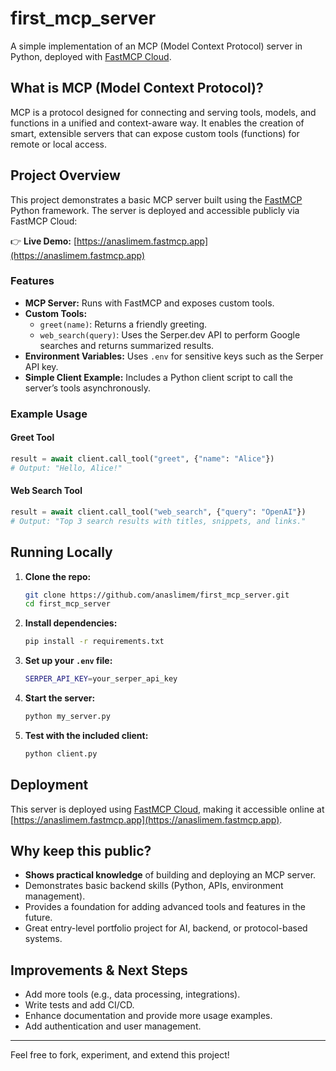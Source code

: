 # first_mcp_server

A simple implementation of an MCP (Model Context Protocol) server in Python, deployed with [FastMCP Cloud](https://anaslimem.fastmcp.app).

## What is MCP (Model Context Protocol)?

MCP is a protocol designed for connecting and serving tools, models, and functions in a unified and context-aware way. It enables the creation of smart, extensible servers that can expose custom tools (functions) for remote or local access.

## Project Overview

This project demonstrates a basic MCP server built using the [FastMCP](https://github.com/fastmcp/fastmcp) Python framework. The server is deployed and accessible publicly via FastMCP Cloud:

👉 **Live Demo:** [https://anaslimem.fastmcp.app](https://anaslimem.fastmcp.app)

### Features

- **MCP Server:** Runs with FastMCP and exposes custom tools.
- **Custom Tools:**
  - `greet(name)`: Returns a friendly greeting.
  - `web_search(query)`: Uses the Serper.dev API to perform Google searches and returns summarized results.
- **Environment Variables:** Uses `.env` for sensitive keys such as the Serper API key.
- **Simple Client Example:** Includes a Python client script to call the server’s tools asynchronously.

### Example Usage

#### Greet Tool

```python
result = await client.call_tool("greet", {"name": "Alice"})
# Output: "Hello, Alice!"
```

#### Web Search Tool

```python
result = await client.call_tool("web_search", {"query": "OpenAI"})
# Output: "Top 3 search results with titles, snippets, and links."
```

## Running Locally

1. **Clone the repo:**

   ```bash
   git clone https://github.com/anaslimem/first_mcp_server.git
   cd first_mcp_server
   ```

2. **Install dependencies:**

   ```bash
   pip install -r requirements.txt
   ```

3. **Set up your `.env` file:**

   ```bash
   SERPER_API_KEY=your_serper_api_key
   ```

4. **Start the server:**

   ```bash
   python my_server.py
   ```

5. **Test with the included client:**

   ```bash
   python client.py
   ```

## Deployment

This server is deployed using [FastMCP Cloud](https://fastmcp.app), making it accessible online at [https://anaslimem.fastmcp.app](https://anaslimem.fastmcp.app).

## Why keep this public?

- **Shows practical knowledge** of building and deploying an MCP server.
- Demonstrates basic backend skills (Python, APIs, environment management).
- Provides a foundation for adding advanced tools and features in the future.
- Great entry-level portfolio project for AI, backend, or protocol-based systems.

## Improvements & Next Steps

- Add more tools (e.g., data processing, integrations).
- Write tests and add CI/CD.
- Enhance documentation and provide more usage examples.
- Add authentication and user management.

---

Feel free to fork, experiment, and extend this project!
